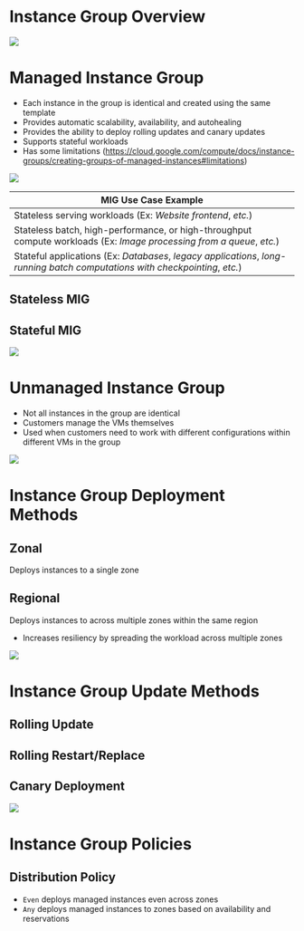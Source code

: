 # Instance Group Overview

![](https://github.com/JonmarCorpuz/SecondBrain/blob/main/Assets/Screenshot%202024-09-29%20122816.png)

# Managed Instance Group

* Each instance in the group is identical and created using the same template
* Provides automatic scalability, availability, and autohealing
* Provides the ability to deploy rolling updates and canary updates
* Supports stateful workloads
* Has some limitations (https://cloud.google.com/compute/docs/instance-groups/creating-groups-of-managed-instances#limitations)

![](https://github.com/JonmarCorpuz/SecondBrain/blob/main/Assets/Screenshot%202024-09-29%20122816.png)

| MIG Use Case Example |
| --- |
| Stateless serving workloads (Ex: *Website frontend*, *etc.*) |
| Stateless batch, high-performance, or high-throughput compute workloads (Ex: *Image processing from a queue*, *etc.*) |
| Stateful applications (Ex: *Databases*, *legacy applications*, *long-running batch computations with checkpointing*, *etc.*) |

## Stateless MIG

## Stateful MIG

![](https://github.com/JonmarCorpuz/SecondBrain/blob/main/Assets/Whitespace.png)

# Unmanaged Instance Group

* Not all instances in the group are identical
* Customers manage the VMs themselves
* Used when customers need to work with different configurations within different VMs in the group

![](https://github.com/JonmarCorpuz/SecondBrain/blob/main/Assets/Whitespace.png)

# Instance Group Deployment Methods

## Zonal

Deploys instances to a single zone

## Regional

Deploys instances to across multiple zones within the same region

* Increases resiliency by spreading the workload across multiple zones

![](https://github.com/JonmarCorpuz/SecondBrain/blob/main/Assets/Whitespace.png)

# Instance Group Update Methods

## Rolling Update

## Rolling Restart/Replace

## Canary Deployment

![](https://github.com/JonmarCorpuz/SecondBrain/blob/main/Assets/Whitespace.png)

# Instance Group Policies

## Distribution Policy

* `Even` deploys managed instances even across zones
* `Any` deploys managed instances to zones based on availability and reservations
